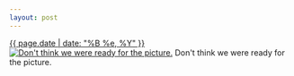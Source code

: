```yaml
---
layout: post
---
```


<p>
  <time><a href="/145">{{ page.date | date: "%B %e, %Y" }}</a></time>
  <a href="/145"><img src="{{ site.assets_url }}/145-640.jpg" srcset="{{ site.assets_url }}/145-1280.jpg 1280w, {{ site.assets_url }}/145-960.jpg 960w, {{ site.assets_url }}/145-640.jpg 640w, {{ site.assets_url }}/145-320.jpg 320w" sizes="(min-width: 700px) 50vw, calc(100vw - 2rem)" alt="Don&#x27;t think we were ready for the picture." /></a>
  <span>Don&#x27;t think we were ready for the picture.</span>
</p>
